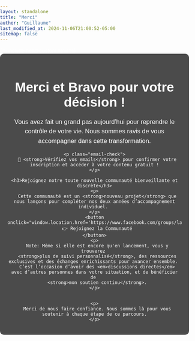 ```yaml
---
layout: standalone
title: "Merci"
author: "Guillaume"
last_modified_at: 2024-11-06T21:00:52-05:00
sitemap: false
---
```


<head>
  <meta charset="UTF-8">
  <meta name="viewport" content="width=device-width, initial-scale=1.0">
  <title>{{ page.title }}</title>
  <style>
    body {
      margin: 0;
      padding: 0;
      font-family: Arial, sans-serif;
      background: url('/images/Brise-tes-chaines_edited.jpg') no-repeat center center fixed;
      background-size: cover;
      color: #fff;
    }
    .content-container {
      position: relative;
      max-width: 800px;
      margin: 0 auto;
      padding: 20px;
      background-color: rgba(0, 0, 0, 0.7);
      border-radius: 10px;
      text-align: center;
    }
    h1 {
      font-size: 2.5em;
      margin-bottom: 20px;
    }
    h3 {
      font-size: 1.5em;
      margin: 20px 0;
    }
    p {
      font-size: 1.2em;
      line-height: 1.5;
    }
    .email-check {
      margin-top: 30px;
      font-size: 1.2em;
      color: #ffdf00;
    }
    button {
      font-size: 1.2em;
      color: #fff;
      background-color: #5cb85c;
      border: none;
      border-radius: 5px;
      padding: 10px 20px;
      cursor: pointer;
      margin-top: 20px;
    }
    button:hover {
      background-color: #4cae4c;
    }
  </style>
  {% include head-custom.html %}
</head>

<body>
  <div class="content-container">
    <h1>Merci et Bravo pour votre décision !</h1>
    <p>
      Vous avez fait un grand pas aujourd’hui pour reprendre le contrôle de votre vie.
      Nous sommes ravis de vous accompagner dans cette transformation.
    </p>

    <p class="email-check">
      📩 <strong>Vérifiez vos emails</strong> pour confirmer votre inscription et accéder à votre contenu gratuit !
    </p>

    <h3>Rejoignez notre toute nouvelle communauté bienveillante et discrète</h3>
    <p>
      Cette communauté est un <strong>nouveau projet</strong> que nous lançons pour compléter nos deux années d’accompagnement individuel. 
    </p>
    <button onclick="window.location.href='https://www.facebook.com/groups/lapresliaison'">
      👉 Rejoignez la Communauté
    </button>
    <p>
      Note: Même si elle est encore qu'en lancement, vous y trouverez 
      <strong>plus de suivi personnalisé</strong>, des ressources exclusives et des échanges enrichissants pour avancer ensemble. 
      C’est l’occasion d’avoir des <em>discussions directes</em> avec d’autres personnes dans votre situation, et de bénéficier de 
      <strong>mon soutien continu</strong>.
    </p>
    

    <p>
      Merci de nous faire confiance. Nous sommes là pour vous soutenir à chaque étape de ce parcours.
    </p>
  </div>
</body>


